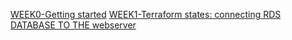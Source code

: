 [WEEK0-Getting started](Journals/Week0.md)
[WEEK1-Terraform states: connecting RDS DATABASE TO THE webserver](Journals/Week1.md)